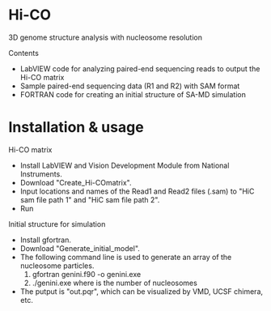 # Hi-CO
3D genome structure analysis with nucleosome resolution 

Contents
- LabVIEW code for analyzing paired-end sequencing reads to output the Hi-CO matrix
- Sample paired-end sequencing data (R1 and R2) with SAM format
- FORTRAN code for creating an initial structure of SA-MD simulation

# Installation & usage

Hi-CO matrix 
- Install LabVIEW and Vision Development Module from National Instruments.
- Download "Create_Hi-COmatrix".
- Input locations and names of the Read1 and Read2 files (.sam) to "HiC sam file path 1" and "HiC sam file path 2".
- Run
  
Initial structure for simulation
- Install gfortran.
- Download "Generate_initial_model".
- The following command line is used to generate an array of the nucleosome particles.
  1)  gfortran genini.f90 -o genini.exe
  2)  ./genini.exe <N>
	where <N> is the number of nucleosomes
- The putput is "out.pqr", which can be visualized by VMD, UCSF chimera, etc.

